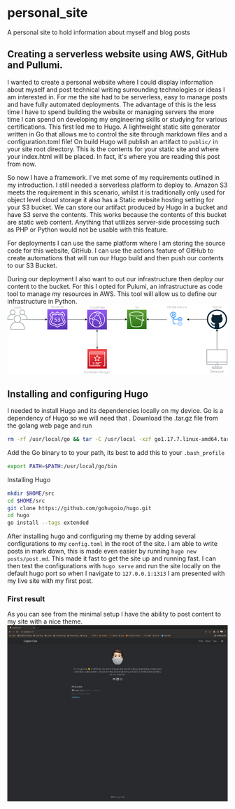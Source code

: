 # personal_site
A personal site to hold information about myself and blog posts

## Creating a serverless website using AWS, GitHub and Pullumi.
I wanted to create a personal website where I could display information about myself and post technical writing surrounding technologies or ideas I am interested in. For me the site had to be serverless, easy to manage posts and have fully automated deployments. The advantage of this is the less time I have to spend building the website or managing servers the more time I can spend on developing my engineering skills or studying for various certifications. This first led me to Hugo. A lightweight static site generator written in Go that allows me to control the site through markdown files and a configuration.toml file! On build Hugo will publish an artifact to `public/` in your site root directory. This is the contents for your static site and where your index.html will be placed. In fact, it's where you are reading this post from now.

So now I have a framework. I've met some of my requirements outlined in my introduction. I still needed a serverless platform to deploy to. Amazon S3 meets the requirement in this scenario, whilst it is traditionally only used for object level cloud storage it also has a Static website hosting setting for your S3 bucket. We can store our artifact produced by Hugo in a bucket and have S3 serve the contents. This works because the contents of this bucket are static web content. Anything that utilizes server-side processing such as PHP or Python would not be usable with this feature. 

For deployments I can use the same platform where I am storing the source code for this website, GitHub. I can use the actions feature of GitHub to create automations that will run our Hugo build and then push our contents to our S3 Bucket. 

During our deployment I also want to out our infrastructure then deploy our content to the bucket. For this I opted for Pulumi, an infrastructure as code tool to manage my resources in AWS. This tool will allow us to define our infrastructure in Python.
![S3](images/S3-site.png)

## Installing and configuring Hugo
I needed to install Hugo and its dependencies locally on my device. Go is a dependency of Hugo so we will need that . Download the .tar.gz file from the golang web page and run
```bash
rm -rf /usr/local/go && tar -C /usr/local -xzf go1.17.7.linux-amd64.tar.gz
```
Add the Go binary to to your path, its best to add this to your `.bash_profile`
```bash
export PATH=$PATH:/usr/local/go/bin
```

Installing Hugo 
``` bash
mkdir $HOME/src
cd $HOME/src
git clone https://github.com/gohugoio/hugo.git
cd hugo
go install --tags extended
```

After installing hugo and configuring my theme by  adding several configurations to my `config.toml` in the root of the site.  I am able to write posts in  mark down, this is made even easier by running `hugo new posts/post.md`. This made it fast to get the site up and running fast. I can then test the configurations with `hugo serve` and run the site locally on the default hugo port so when I navigate to `127.0.0.1:1313` I am presented with my live site with my first post.

### First result
As you can see from the minimal setup I have the ability to post content to my site with a nice theme.
![first-site](images/first-site.png)
